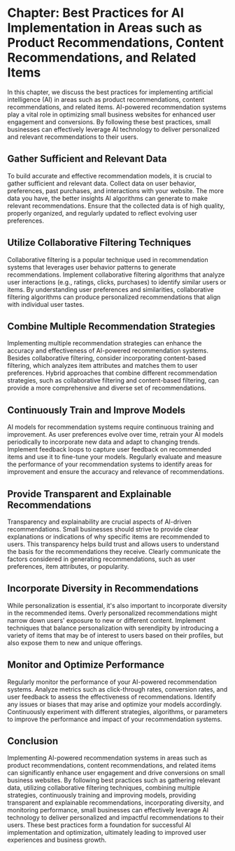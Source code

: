 Chapter: Best Practices for AI Implementation in Areas such as Product Recommendations, Content Recommendations, and Related Items
==================================================================================================================================

In this chapter, we discuss the best practices for implementing artificial intelligence (AI) in areas such as product recommendations, content recommendations, and related items. AI-powered recommendation systems play a vital role in optimizing small business websites for enhanced user engagement and conversions. By following these best practices, small businesses can effectively leverage AI technology to deliver personalized and relevant recommendations to their users.

Gather Sufficient and Relevant Data
-----------------------------------

To build accurate and effective recommendation models, it is crucial to gather sufficient and relevant data. Collect data on user behavior, preferences, past purchases, and interactions with your website. The more data you have, the better insights AI algorithms can generate to make relevant recommendations. Ensure that the collected data is of high quality, properly organized, and regularly updated to reflect evolving user preferences.

Utilize Collaborative Filtering Techniques
------------------------------------------

Collaborative filtering is a popular technique used in recommendation systems that leverages user behavior patterns to generate recommendations. Implement collaborative filtering algorithms that analyze user interactions (e.g., ratings, clicks, purchases) to identify similar users or items. By understanding user preferences and similarities, collaborative filtering algorithms can produce personalized recommendations that align with individual user tastes.

Combine Multiple Recommendation Strategies
------------------------------------------

Implementing multiple recommendation strategies can enhance the accuracy and effectiveness of AI-powered recommendation systems. Besides collaborative filtering, consider incorporating content-based filtering, which analyzes item attributes and matches them to user preferences. Hybrid approaches that combine different recommendation strategies, such as collaborative filtering and content-based filtering, can provide a more comprehensive and diverse set of recommendations.

Continuously Train and Improve Models
-------------------------------------

AI models for recommendation systems require continuous training and improvement. As user preferences evolve over time, retrain your AI models periodically to incorporate new data and adapt to changing trends. Implement feedback loops to capture user feedback on recommended items and use it to fine-tune your models. Regularly evaluate and measure the performance of your recommendation systems to identify areas for improvement and ensure the accuracy and relevance of recommendations.

Provide Transparent and Explainable Recommendations
---------------------------------------------------

Transparency and explainability are crucial aspects of AI-driven recommendations. Small businesses should strive to provide clear explanations or indications of why specific items are recommended to users. This transparency helps build trust and allows users to understand the basis for the recommendations they receive. Clearly communicate the factors considered in generating recommendations, such as user preferences, item attributes, or popularity.

Incorporate Diversity in Recommendations
----------------------------------------

While personalization is essential, it's also important to incorporate diversity in the recommended items. Overly personalized recommendations might narrow down users' exposure to new or different content. Implement techniques that balance personalization with serendipity by introducing a variety of items that may be of interest to users based on their profiles, but also expose them to new and unique offerings.

Monitor and Optimize Performance
--------------------------------

Regularly monitor the performance of your AI-powered recommendation systems. Analyze metrics such as click-through rates, conversion rates, and user feedback to assess the effectiveness of recommendations. Identify any issues or biases that may arise and optimize your models accordingly. Continuously experiment with different strategies, algorithms, or parameters to improve the performance and impact of your recommendation systems.

Conclusion
----------

Implementing AI-powered recommendation systems in areas such as product recommendations, content recommendations, and related items can significantly enhance user engagement and drive conversions on small business websites. By following best practices such as gathering relevant data, utilizing collaborative filtering techniques, combining multiple strategies, continuously training and improving models, providing transparent and explainable recommendations, incorporating diversity, and monitoring performance, small businesses can effectively leverage AI technology to deliver personalized and impactful recommendations to their users. These best practices form a foundation for successful AI implementation and optimization, ultimately leading to improved user experiences and business growth.
